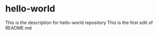 # hello-world
This is the description for hello-world repository
This is the first edit of README.md

